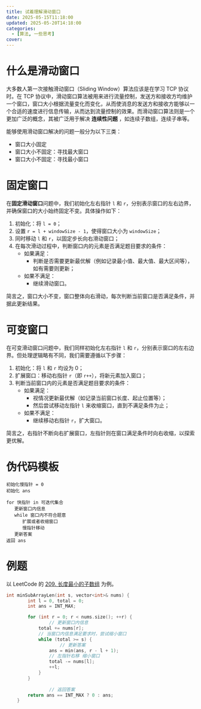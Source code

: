 ```yaml
---
title: 试着理解滑动窗口
date: 2025-05-15T11:18:00
updated: 2025-05-20T14:18:00
categories: 
  - [算法, 一些思考]
cover: 
---
```


# 什么是滑动窗口


大多数人第一次接触滑动窗口（Sliding Window）算法应该是在学习 TCP 协议时。在 TCP 协议中，滑动窗口算法被用来进行流量控制，发送方和接收方均维护一个窗口，窗口大小根据流量变化而变化，从而使消息的发送方和接收方能够以一个合适的速度进行信息传输，从而达到流量控制的效果。而滑动窗口算法则是一个更加广泛的概念，其被广泛用于解决 **连续性问题** ，如连续子数组，连续子串等。


能够使用滑动窗口解决的问题一般分为以下三类：

- 窗口大小固定
- 窗口大小不固定：寻找最大窗口
- 窗口大小不固定：寻找最小窗口

# 固定窗口


在**固定滑动窗口**问题中，我们初始化左右指针 `l` 和 `r`，分别表示窗口的左右边界，并确保窗口的大小始终固定不变。具体操作如下：

1. 初始化：将 `l = 0`；
2. 设置 `r = l + windowSize - 1`，使得窗口大小为 `windowSize`；
3. 同时移动 `l` 和 `r`，以固定步长向右滑动窗口；
4. 在每次滑动过程中，判断窗口内的元素是否满足题目要求的条件：
    - 如果满足：
        - 判断是否需要更新最优解（例如记录最小值、最大值、最大区间等），如有需要则更新；
    - 如果不满足：
        - 继续滑动窗口。

简言之，窗口大小不变，窗口整体向右滑动，每次判断当前窗口是否满足条件，并据此更新结果。


# 可变窗口


在可变滑动窗口问题中，我们同样初始化左右指针 `l` 和 `r`，分别表示窗口的左右边界。但处理逻辑略有不同，我们需要遵循以下步骤：

1. 初始化：将 `l` 和 `r` 均设为 0；
2. 扩展窗口：移动右指针 `r`（即 `r++`），将新元素加入窗口；
3. 判断当前窗口内的元素是否满足题目要求的条件：
    - 如果满足：
        - 视情况更新最优解（如记录当前窗口长度、起止位置等）；
        - 然后尝试移动左指针 `l` 来收缩窗口，直到不满足条件为止；
    - 如果不满足：
        - 继续移动右指针 `r`，扩大窗口。

简言之，右指针不断向右扩展窗口，左指针则在窗口满足条件时向右收缩，以探索更优解。


# 伪代码模板


```plain text
初始化慢指针 = 0
初始化 ans

for 快指针 in 可迭代集合
   更新窗口内信息
   while 窗口内不符合题意
      扩展或者收缩窗口
      慢指针移动
   更新答案
返回 ans
```


# 例题


以 LeetCode 的 [209. 长度最小的子数组](https://leetcode-cn.com/problems/minimum-size-subarray-sum/solution/209-chang-du-zui-xiao-de-zi-shu-zu-hua-dong-chua-2/) 为例。


```c++
int minSubArrayLen(int s, vector<int>& nums) {
        int l = 0, total = 0;
        int ans = INT_MAX;

        for (int r = 0; r < nums.size(); ++r) {
		        // 更新窗口内信息
            total += nums[r];
            // 当窗口内信息满足要求时，尝试缩小窗口
            while (total >= s) {
		            // 更新答案
                ans = min(ans, r - l + 1);
                // 左指针右移 缩小窗口
                total -= nums[l];
                ++l;
            }
        }
				
				// 返回答案
        return ans == INT_MAX ? 0 : ans;
    }
```

